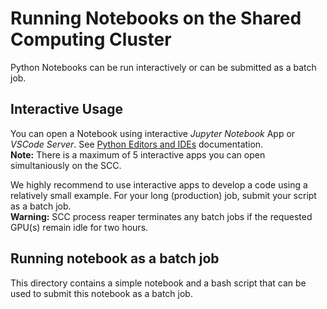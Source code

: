 # Running Notebooks on the Shared Computing Cluster

Python Notebooks can be run interactively or can be submitted as a batch job.

## Interactive Usage

You can open a Notebook using interactive *Jupyter Notebook* App or *VSCode Server*.
See [Python Editors and IDEs](https://www.bu.edu/tech/support/research/software-and-programming/common-languages/python/python-editing/) documentation.  
**Note:** There is a maximum of 5 interactive apps you can open simultaniously on the SCC.

We highly recommend to use interactive apps to develop a code using a relatively small example. For your long (production) job, submit your script as a batch job.  
**Warning:** SCC process reaper terminates any batch jobs if the requested GPU(s) remain idle for two hours. 


## Running notebook as a batch job
This directory contains a simple notebook and a bash script that can be used to submit this notebook as a batch job.
